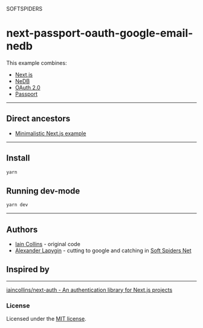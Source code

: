 SOFTSPIDERS

# next-passport-oauth-google-email-nedb

This example combines:

- [Next.js](https://github.com/zeit/next.js/)
- [NeDB](https://github.com/louischatriot/nedb)
- [OAuth 2.0](https://oauth.net/2/)
- [Passport](http://www.passportjs.org/)

---

## Direct ancestors

- [Minimalistic Next.js example](https://github.com/softspider/next.js)

---

## Install

```sh
yarn
```

## Running dev-mode

```sh
yarn dev
```

---

## Authors

* [Iain Collins](https://github.com/iaincollins) - original code
* [Alexander Lapygin](https://github.com/AlexanderLapygin) - cutting to google and catching in [Soft Spiders Net](https://github.com/softspider)

## Inspired by

---

[iaincollins/next-auth - An authentication library for Next.js projects](https://github.com/iaincollins/next-auth)

### License

Licensed under the [MIT license](./LICENSE).
